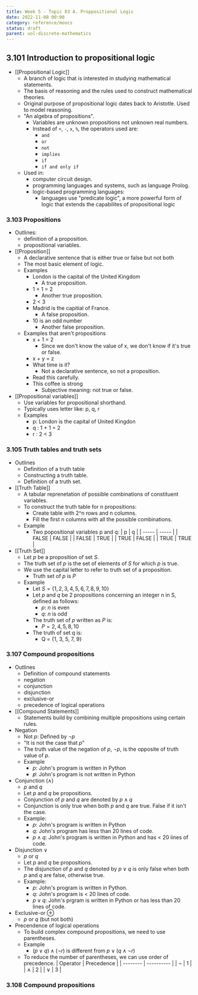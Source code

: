 ```yaml
---
title: Week 5 - Topic 03 A. Proppositional Logic
date: 2022-11-08 00:00
category: reference/moocs
status: draft
parent: uol-discrete-mathematics
---
```


## 3.101 Introduction to propositional logic

* [[Propositional Logic]]
    * A branch of logic that is interested in studying mathematical statements.
    * The basis of reasoning and the rules used to construct mathematical theories.
    * Original purpose of propositional logic dates back to Aristotle. Used to model reasoning.
    * "An algebra of propositions".
        * Variables are unknown propositions not unknown real numbers.
        * Instead of `+`, `-`, `x`, `%`, the operators used are:
            * `and`
            * `or`
            * `not`
            * `implies` 
            * `if`
            * `if and only if`
    * Used in:
        * computer circuit design.
        * programming languages and systems, such as language Prolog.
        * logic-based programming languages:
            * languages use "predicate logic", a more powerful form of logic that extends the capabilites of propositional logic

### 3.103 Propositions

* Outlines:
    * definition of a proposition.
    * propositional variables.
* [[Proposition]]
    * A declarative sentence that is either true or false but not both
    * The most basic element of logic.
    * Examples
        * London is the capital of the United Kingdom
            * A true proposition.
        * 1 + 1 = 2
            * Another true proposition.
        * 2 < 3
        * Madrid is the capitial of France.
            * A false proposition.
        * 10 is an odd number
            * Another false proposition.
    * Examples that aren't propositions
        * x + 1 = 2
            * Since we don't know the value of x, we don't know if it's true or false.
        * x + y = z
        * What time is it?
            * Not a declarative sentence, so not a proposition.
        * Read this carefully.
        * This coffee is strong
            * Subjective meaning: not true or false.
* [[Propositional variables]]
    * Use variables for propositional shorthand.
    * Typically uses letter like: p, q, r
    * Examples
        * p: London is the capital of United Kingdon
        * q : 1 + 1 = 2
        * r : 2 < 3

### 3.105 Truth tables and truth sets

* Outlines
    * Definition of a truth table
    * Constructing a truth table.
    * Definition of a truth set.
* [[Truth Table]]
    * A tabular reprenetation of possible combinations of constituent variables.
    * To construct the truth table for n propositions:
        * Create table with 2^n rows and n columns.
        * Fill the first n columns with all the possible combinations.
    * Example
        * Two popositional variables p and q:
| p     | q     |
| ----- | ----- |
| FALSE | FALSE |
| FALSE | TRUE  |
| TRUE  | FALSE |
| TRUE  | TRUE  |
* [[Truth Set]]
    * Let $p$ be a proposition of set $S$.
    * The truth set of $p$ is the set of elements of $S$ for which $p$ is true.
    * We use the capital letter to refer to truth set of a proposition.
        * Truth set of $p$ is $P$
    * Example
        * Let $S = \{1, 2, 3, 4, 5, 6, 7, 8, 9, 10\}$
        * Let $p$ and $q$ be 2 propositions concerning an integer n in S, defined as follows:
            * $p$: $n$ is even
            * $q$: $n$ is odd
        * The truth set of $p$ written as $P$ is:
            * $P = {2, 4, 5, 8, 10}$
        * The truth of set q is:
            * Q = {1, 3, 5, 7, 9}

### 3.107 Compound propositions

* Outlines
    * Definition of compound statements
    * negation
    * conjunction
    * disjunction
    * exclusive-or
    * precedence of logical operations
* [[Compound Statements]]
    * Statements build by combining multiple propositions using certain rules.
* Negation
    * Not $p$: Defined by $\neg p$
    * "It is not the case that $p$"
    * The truth value of the negation of $p$,  $\neg p$, is the opposite of truth value of $p$.
    * Example
        * $p$: John's program is written in Python
        * $\not p$: John's program is not written in Python
* Conjunction ($\land$)
    * $p$ and $q$
    * Let $p$ and $q$ be propositions.
    * Conjunction of $p$ and $q$ are denoted by $p \land q$
    * Conjunction is only true when both $p$ and $q$ are true. False if it isn't the case.
    * Example:
        * $p$: John's program is written in Python
        * $q$: John's program has less than 20 lines of code.
        * $p \land q$: John's program is written in Python and has < 20 lines of code.
* Disjunction $\lor$
    * $p$ or $q$
    * Let $p$ and $q$ be propositions.
    * The disjunction of $p$ and $q$ denoted by $p \lor q$ is only false when both $p$ and $q$ are false, otherwise true.
    * Example:
        * $p$: John's program is written in Python.
        * $q$: John's program is < 20 lines of code.
        * $p \lor q$: John's prgram is written in Python or has less than 20 lines of code.
* Exclusive-or $\oplus$
    * $p$ or $q$ (but not both)
* Precendence of logical operations
    * To build complex compound propositions, we need to use parentheses.
    * Example
        * $(p \lor q) \land (\neg r)$ is different from $p \lor (q \land \neg r)$
    * To reduce the number of parentheses, we can use order of precedence.
| Operator | Precedence |
| -------- | ---------- |
| $\neg$   | 1          |
| $\land$  | 2          |
| $\lor$   | 3          |

### 3.108 Compound propositions